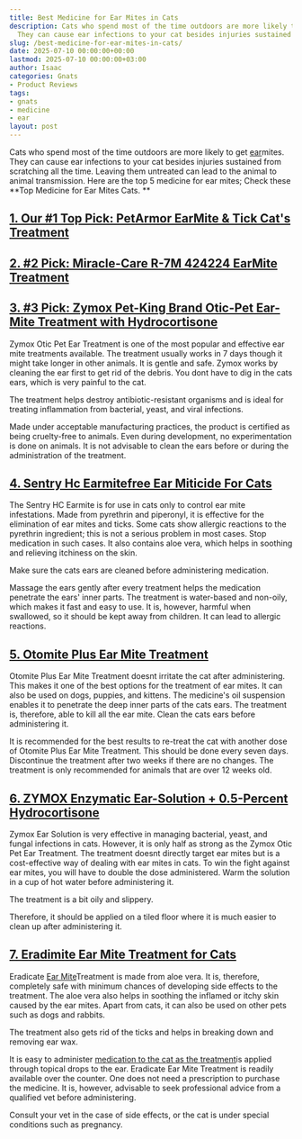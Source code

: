 ```yaml
---
title: Best Medicine for Ear Mites in Cats
description: Cats who spend most of the time outdoors are more likely to get ear mites.
  They can cause ear infections to your cat besides injuries sustained from...
slug: /best-medicine-for-ear-mites-in-cats/
date: 2025-07-10 00:00:00+00:00
lastmod: 2025-07-10 00:00:00+03:00
author: Isaac
categories: Gnats
- Product Reviews
tags:
- gnats
- medicine
- ear
layout: post
---
```

Cats who spend most of the time outdoors are more likely to get [ear](https://pestpolicy.com/best-ear-mite-medicine-for-dogs/)mites. They can cause ear infections to your cat besides injuries sustained from scratching all the time. Leaving them untreated can lead to the animal to animal transmission. Here are the top 5 medicine for ear mites; Check these **Top Medicine for Ear Mites Cats. **

##  [**1. Our #1 Top Pick: PetArmor EarMite & Tick Cat's Treatment**](https://www.amazon.com/dp/B07F6MXJ9X/?tag=p-policy-20)

##  [**2. #2 Pick: Miracle-Care R-7M 424224 EarMite Treatment**](https://www.amazon.com/dp/B00C351GBC/?tag=p-policy-20)

##  [**3. #3 Pick: Zymox Pet-King Brand Otic-Pet Ear-Mite Treatment with Hydrocortisone**](https://www.amazon.com/dp/B01NAGRRRU/?tag=p-policy-20)

Zymox Otic Pet Ear Treatment is one of the most popular and effective ear mite treatments available. The treatment usually works in 7 days though it might take longer in other animals. It is gentle and safe. Zymox works by cleaning the ear first to get rid of the debris. You dont have to dig in the cats ears, which is very painful to the cat.

The treatment helps destroy antibiotic-resistant organisms and is ideal for treating inflammation from bacterial, yeast, and viral infections.

Made under acceptable manufacturing practices, the product is certified as being cruelty-free to animals. Even during development, no experimentation is done on animals. It is not advisable to clean the ears before or during the administration of the treatment.

##  [4. Sentry Hc Earmitefree Ear Miticide For Cats](https://www.amazon.com/dp/B0030DH0Q6/?tag=p-policy-20)

The Sentry HC Earmite is for use in cats only to control ear mite infestations. Made from pyrethrin and piperonyl, it is effective for the elimination of ear mites and ticks. Some cats show allergic reactions to the pyrethrin ingredient; this is not a serious problem in most cases. Stop medication in such cases. It also contains aloe vera, which helps in soothing and relieving itchiness on the skin.

Make sure the cats ears are cleaned before administering medication.

Massage the ears gently after every treatment helps the medication penetrate the ears' inner parts. The treatment is water-based and non-oily, which makes it fast and easy to use. It is, however, harmful when swallowed, so it should be kept away from children. It can lead to allergic reactions.

##  [5. Otomite Plus Ear Mite Treatment](https://www.amazon.com/dp/B00HJOZECO/?tag=p-policy-20)

Otomite Plus Ear Mite Treatment doesnt irritate the cat after administering. This makes it one of the best options for the treatment of ear mites. It can also be used on dogs, puppies, and kittens. The medicine's oil suspension enables it to penetrate the deep inner parts of the cats ears. The treatment is, therefore, able to kill all the ear mite. Clean the cats ears before administering it.

It is recommended for the best results to re-treat the cat with another dose of Otomite Plus Ear Mite Treatment. This should be done every seven days. Discontinue the treatment after two weeks if there are no changes. The treatment is only recommended for animals that are over 12 weeks old.

##  [6. ZYMOX Enzymatic Ear-Solution + 0.5-Percent Hydrocortisone](https://www.amazon.com/dp/B007NVJAJG/?tag=p-policy-20)

Zymox Ear Solution is very effective in managing bacterial, yeast, and fungal infections in cats. However, it is only half as strong as the Zymox Otic Pet Ear Treatment. The treatment doesnt directly target ear mites but is a cost-effective way of dealing with ear mites in cats. To win the fight against ear mites, you will have to double the dose administered. Warm the solution in a cup of hot water before administering it.

The treatment is a bit oily and slippery.

Therefore, it should be applied on a tiled floor where it is much easier to clean up after administering it.

##  [7. Eradimite Ear Mite Treatment for Cats](https://www.amazon.com/dp/B0002AL6UQ/?tag=p-policy-20)

Eradicate [Ear Mite](https://pestpolicy.com/can-humans-get-ear-mites-from-dogs/)Treatment is made from aloe vera. It is, therefore, completely safe with minimum chances of developing side effects to the treatment. The aloe vera also helps in soothing the inflamed or itchy skin caused by the ear mites. Apart from cats, it can also be used on other pets such as dogs and rabbits.

The treatment also gets rid of the ticks and helps in breaking down and removing ear wax.

It is easy to administer [medication to the cat as the treatment](https://pestpolicy.com/best-flea-treatment-for-cats/)is applied through topical drops to the ear. Eradicate Ear Mite Treatment is readily available over the counter. One does not need a prescription to purchase the medicine. It is, however, advisable to seek professional advice from a qualified vet before administering.

Consult your vet in the case of side effects, or the cat is under special conditions such as pregnancy.